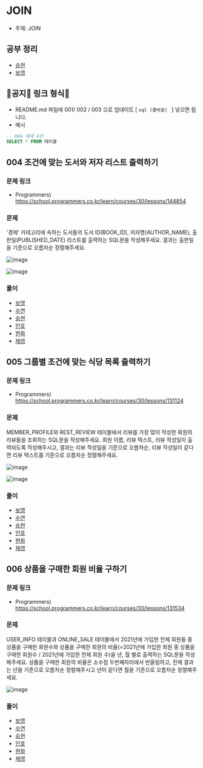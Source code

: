 # JOIN

- 주제: JOIN

## 공부 정리
- [승현](../../../풀이/승현/7주차/SQL/Study_Sql.md)
- [보영](../../풀이/보영/7주차/readmd.md)


## 🚨공지🚨 링크 형식🚨
- README.md 파일에 001/ 002 / 003 으로 업데이트 [ ```sql (줄바꿈) ``` ] 넣으면 됩니다.
- 예시
```sql
-- 004 예제 4번
SELECT * FROM 테이블
```


## 004 조건에 맞는 도서와 저자 리스트 출력하기

### 문제 링크
- Programmers) https://school.programmers.co.kr/learn/courses/30/lessons/144854

### 문제
'경제' 카테고리에 속하는 도서들의 도서 ID(BOOK_ID), 저자명(AUTHOR_NAME), 출판일(PUBLISHED_DATE) 리스트를 출력하는 SQL문을 작성해주세요.
결과는 출판일을 기준으로 오름차순 정렬해주세요.

![image](https://user-images.githubusercontent.com/49936027/210696460-a95e7113-da38-4b8e-ba91-465ea56c0a78.png)


![image](https://user-images.githubusercontent.com/49936027/210696417-6a9da723-69d3-497b-817a-528ca3c1c97a.png)


  
### 풀이
  - [보영](../../../풀이/보영/7주차/ex29.java)
  - [수연](../../../풀이/수연/7주차/SQL/ex01.sql)
  - [승현](../../../풀이/승현/7주차/SQL/Ex02.sql)
  - [인호](../../../풀이/인호/7주차/P029.java)
  - [현화](../../../풀이/현화/7주차/Main029.java)
  - [채영](../../../풀이/채영/7주차/ex29.java)


## 005 그룹별 조건에 맞는 식당 목록 출력하기

### 문제 링크
- Programmers) https://school.programmers.co.kr/learn/courses/30/lessons/131124

### 문제  
MEMBER_PROFILE와 REST_REVIEW 테이블에서 리뷰를 가장 많이 작성한 회원의 리뷰들을 조회하는 SQL문을 작성해주세요. 회원 이름, 리뷰 텍스트, 리뷰 작성일이 출력되도록 작성해주시고, 결과는 리뷰 작성일을 기준으로 오름차순, 리뷰 작성일이 같다면 리뷰 텍스트를 기준으로 오름차순 정렬해주세요.

![image](https://user-images.githubusercontent.com/49936027/210696599-863ed469-a6e3-43bc-aece-e77d357e4177.png)

![image](https://user-images.githubusercontent.com/49936027/210696631-865e3904-0233-4ef0-ad23-1a40c604e4fc.png)

  
### 풀이
  - [보영](../../../풀이/보영/7주차/ex30.java)
  - [수연](../../../풀이/수연/7주차/SQL/ex02.sql)
  - [승현](../../../풀이/승현/7주차/SQL/Ex01.sql)
  - [인호](../../../풀이/인호/7주차/P030.java)
  - [현화](../../../풀이/현화/7주차/Main030.java)
  - [채영](../../../풀이/채영/7주차/ex30.java)





## 006 상품을 구매한 회원 비율 구하기

### 문제 링크
- Programmers) https://school.programmers.co.kr/learn/courses/30/lessons/131534
  

### 문제
USER_INFO 테이블과 ONLINE_SALE 테이블에서 2021년에 가입한 전체 회원들 중 상품을 구매한 회원수와 상품을 구매한 회원의 비율(=2021년에 가입한 회원 중 상품을 구매한 회원수 / 2021년에 가입한 전체 회원 수)을 년, 월 별로 출력하는 SQL문을 작성해주세요. 상품을 구매한 회원의 비율은 소수점 두번째자리에서 반올림하고, 전체 결과는 년을 기준으로 오름차순 정렬해주시고 년이 같다면 월을 기준으로 오름차순 정렬해주세요.

![image](https://user-images.githubusercontent.com/49936027/210696741-365abb66-9b84-4699-bffb-53ce70d9d762.png)


  
### 풀이
  - [보영](../../../풀이/보영/7주차/ex31.java)
  - [수연](../../../풀이/수연/7주차/SQL/ex03.sql)
  - [승현](../../../풀이/승현/7주차/SQL/Ex03.sql)
  - [인호](../../../풀이/인호/7주차/P031.java)
  - [현화](../../../풀이/현화/7주차/Main031.java)
  - [채영](../../../풀이/채영/7주차/ex31.java)
